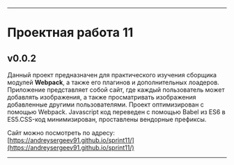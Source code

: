 ------
# Проектная работа 11 
## v0.0.2
Данный проект предназначен для практического изучения сборщика модулей **Webpack**, а также его плагинов и дополнительных лоадеров.
Приложение представляет собой сайт, где каждый пользователь может добавлять изображения, а также просматривать изображения добавленные другими пользователями.
Проект оптимизирован с помощью Webpack. Javascript код переведен с помощью Babel из ES6 в ES5.CSS-код минимизирован, проставлены вендорные префиксы.

Сайт можно посмотреть по адресу:
[https://andreysergeev91.github.io/sprint11/](https://andreysergeev91.github.io/sprint11/)
___________


